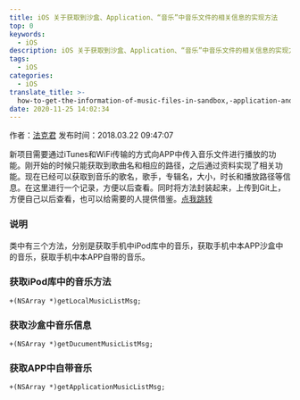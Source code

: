 ```yaml
---
title: iOS 关于获取到沙盒、Application、“音乐”中音乐文件的相关信息的实现方法
top: 0
keywords:
  - iOS
description: iOS 关于获取到沙盒、Application、“音乐”中音乐文件的相关信息的实现方法
tags:
  - iOS
categories:
  - iOS
translate_title: >-
  how-to-get-the-information-of-music-files-in-sandbox,-application-and-music-by-ios
date: 2020-11-25 14:02:34
---
```


作者：[法克君](https://www.jianshu.com/u/10202a801ac6)
发布时间：2018.03.22 09:47:07

新项目需要通过iTunes和WiFi传输的方式向APP中传入音乐文件进行播放的功能。刚开始的时候只能获取到歌曲名和相应的路径，之后通过资料实现了相关功能。现在已经可以获取到音乐的歌名，歌手，专辑名，大小，时长和播放路径等信息。在这里进行一个记录，方便以后查看。同时将方法封装起来，上传到Git上，方便自己以后查看，也可以给需要的人提供借鉴。[点我跳转](https://github.com/NSLoger/GetSandboxMusic)

<!-- more -->

### 说明
类中有三个方法，分别是获取手机中iPod库中的音乐，获取手机中本APP沙盒中的音乐，获取手机中本APP自带的音乐。

### 获取iPod库中的音乐方法
```
+(NSArray *)getLocalMusicListMsg;
```

### 获取沙盒中音乐信息
```
+(NSArray *)getDucumentMusicListMsg;
```

### 获取APP中自带音乐
```
+(NSArray *)getApplicationMusicListMsg;
```